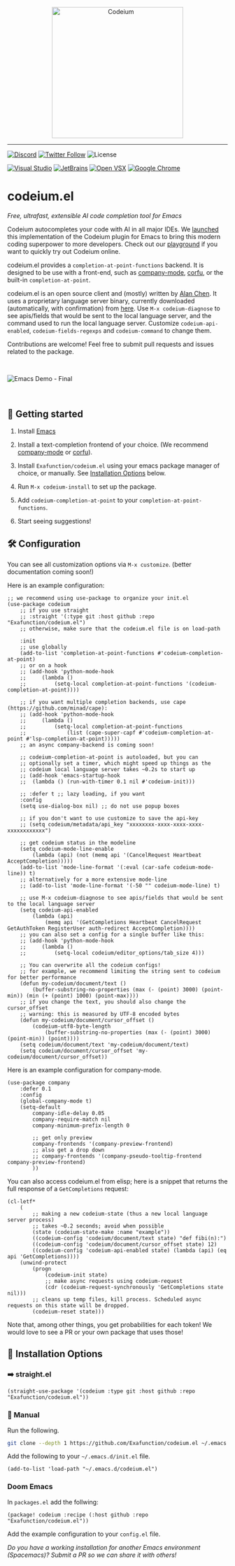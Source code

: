<p align="center">
<img width="300" alt="Codeium" src="codeium.svg"/>
</p>

---

[![Discord](https://img.shields.io/discord/1027685395649015980?label=community&color=5865F2&logo=discord&logoColor=FFFFFF)](https://discord.gg/3XFf78nAx5)
[![Twitter Follow](https://img.shields.io/badge/style--blue?style=social&logo=twitter&label=Follow%20%40codeiumdev)](https://twitter.com/intent/follow?screen_name=codeiumdev)
![License](https://img.shields.io/github/license/Exafunction/codeium.vim)

[![Visual Studio](https://img.shields.io/visual-studio-marketplace/i/Codeium.codeium?label=Visual%20Studio&logo=visualstudio)](https://marketplace.visualstudio.com/items?itemName=Codeium.codeium)
[![JetBrains](https://img.shields.io/jetbrains/plugin/d/20540?label=JetBrains)](https://plugins.jetbrains.com/plugin/20540-codeium/)
[![Open VSX](https://img.shields.io/open-vsx/dt/Codeium/codeium?label=Open%20VSX)](https://open-vsx.org/extension/Codeium/codeium)
[![Google Chrome](https://img.shields.io/chrome-web-store/users/hobjkcpmjhlegmobgonaagepfckjkceh?label=Google%20Chrome&logo=googlechrome&logoColor=FFFFFF)](https://chrome.google.com/webstore/detail/codeium/hobjkcpmjhlegmobgonaagepfckjkceh)

# codeium.el

_Free, ultrafast, extensible AI code completion tool for Emacs_

Codeium autocompletes your code with AI in all major IDEs. We [launched](https://www.codeium.com/blog/codeium-copilot-alternative-in-emacs) this implementation of the Codeium plugin for Emacs to bring this modern coding superpower to more developers. Check out our [playground](https://www.codeium.com/playground) if you want to quickly try out Codeium online.

codeium.el provides a `completion-at-point-functions` backend. It is designed to be use with a front-end, such as [company-mode](https://company-mode.github.io/), [corfu](https://github.com/minad/corfu), or the built-in `completion-at-point`.

codeium.el is an open source client and (mostly) written by [Alan Chen](https://github.com/Alan-Chen99). It uses a proprietary language server binary, currently downloaded (automatically, with confirmation) from [here](https://github.com/Exafunction/codeium/releases/). Use `M-x codeium-diagnose` to see apis/fields that would be sent to the local language server, and the command used to run the local language server. Customize `codeium-api-enabled`, `codeium-fields-regexps` and `codeium-command` to change them.

Contributions are welcome! Feel free to submit pull requests and issues related to the package.

<br />

![Emacs Demo - Final](https://user-images.githubusercontent.com/7545794/219270660-f14ddb8c-7087-4d97-9a15-b043467a2c00.gif)

<br />

## 🚀 Getting started

1. Install [Emacs](https://www.gnu.org/software/emacs/)

2. Install a text-completion frontend of your choice. (We recommend [company-mode](https://company-mode.github.io/) or [corfu](https://github.com/minad/corfu)).

3. Install `Exafunction/codeium.el` using your emacs package manager of
choice, or manually. See [Installation Options](#-installation-options) below.

4. Run `M-x codeium-install` to set up the package.

5. Add `codeium-completion-at-point` to your `completion-at-point-functions`.

6. Start seeing suggestions!

## 🛠️ Configuration

You can see all customization options via `M-x customize`.
(better documentation coming soon!)

Here is an example configuration:
```elisp
;; we recommend using use-package to organize your init.el
(use-package codeium
    ;; if you use straight
    ;; :straight '(:type git :host github :repo "Exafunction/codeium.el")
    ;; otherwise, make sure that the codeium.el file is on load-path

    :init
    ;; use globally
    (add-to-list 'completion-at-point-functions #'codeium-completion-at-point)
    ;; or on a hook
    ;; (add-hook 'python-mode-hook
    ;;     (lambda ()
    ;;         (setq-local completion-at-point-functions '(codeium-completion-at-point))))

    ;; if you want multiple completion backends, use cape (https://github.com/minad/cape):
    ;; (add-hook 'python-mode-hook
    ;;     (lambda ()
    ;;         (setq-local completion-at-point-functions
    ;;             (list (cape-super-capf #'codeium-completion-at-point #'lsp-completion-at-point)))))
    ;; an async company-backend is coming soon!

    ;; codeium-completion-at-point is autoloaded, but you can
    ;; optionally set a timer, which might speed up things as the
    ;; codeium local language server takes ~0.2s to start up
    ;; (add-hook 'emacs-startup-hook
    ;;  (lambda () (run-with-timer 0.1 nil #'codeium-init)))

    ;; :defer t ;; lazy loading, if you want
    :config
    (setq use-dialog-box nil) ;; do not use popup boxes

    ;; if you don't want to use customize to save the api-key
    ;; (setq codeium/metadata/api_key "xxxxxxxx-xxxx-xxxx-xxxx-xxxxxxxxxxxx")

    ;; get codeium status in the modeline
    (setq codeium-mode-line-enable
        (lambda (api) (not (memq api '(CancelRequest Heartbeat AcceptCompletion)))))
    (add-to-list 'mode-line-format '(:eval (car-safe codeium-mode-line)) t)
    ;; alternatively for a more extensive mode-line
    ;; (add-to-list 'mode-line-format '(-50 "" codeium-mode-line) t)

    ;; use M-x codeium-diagnose to see apis/fields that would be sent to the local language server
    (setq codeium-api-enabled
        (lambda (api)
            (memq api '(GetCompletions Heartbeat CancelRequest GetAuthToken RegisterUser auth-redirect AcceptCompletion))))
    ;; you can also set a config for a single buffer like this:
    ;; (add-hook 'python-mode-hook
    ;;     (lambda ()
    ;;         (setq-local codeium/editor_options/tab_size 4)))

    ;; You can overwrite all the codeium configs!
    ;; for example, we recommend limiting the string sent to codeium for better performance
    (defun my-codeium/document/text ()
        (buffer-substring-no-properties (max (- (point) 3000) (point-min)) (min (+ (point) 1000) (point-max))))
    ;; if you change the text, you should also change the cursor_offset
    ;; warning: this is measured by UTF-8 encoded bytes
    (defun my-codeium/document/cursor_offset ()
        (codeium-utf8-byte-length
            (buffer-substring-no-properties (max (- (point) 3000) (point-min)) (point))))
    (setq codeium/document/text 'my-codeium/document/text)
    (setq codeium/document/cursor_offset 'my-codeium/document/cursor_offset))
```


Here is an example configuration for company-mode.
```elisp
(use-package company
    :defer 0.1
    :config
    (global-company-mode t)
    (setq-default
        company-idle-delay 0.05
        company-require-match nil
        company-minimum-prefix-length 0

        ;; get only preview
        company-frontends '(company-preview-frontend)
        ;; also get a drop down
        ;; company-frontends '(company-pseudo-tooltip-frontend company-preview-frontend)
        ))
```

You can also access codeium.el from elisp; here is a snippet that returns
the full response of a `GetCompletions` request:
```elisp
(cl-letf*
    (
        ;; making a new codeium-state (thus a new local language server process)
        ;; takes ~0.2 seconds; avoid when possible
        (state (codeium-state-make :name "example"))
        ((codeium-config 'codeium/document/text state) "def fibi(n):")
        ((codeium-config 'codeium/document/cursor_offset state) 12)
        ((codeium-config 'codeium-api-enabled state) (lambda (api) (eq api 'GetCompletions))))
    (unwind-protect
        (progn
            (codeium-init state)
            ;; make async requests using codeium-request
            (cdr (codeium-request-synchronously 'GetCompletions state nil)))
        ;; cleans up temp files, kill process. Scheduled async requests on this state will be dropped.
        (codeium-reset state)))
```
Note that, among other things, you get probabilities for each token!
We would love to see a PR or your own package that uses those!

## 💾 Installation Options

### ➡️ straight.el

```elisp
(straight-use-package '(codeium :type git :host github :repo "Exafunction/codeium.el"))
```

### 💪 Manual

Run the following.

```bash
git clone --depth 1 https://github.com/Exafunction/codeium.el ~/.emacs.d/codeium.el
```

Add the following to your `~/.emacs.d/init.el` file.

```elisp
(add-to-list 'load-path "~/.emacs.d/codeium.el")
```

### Doom Emacs
In `packages.el` add the follwing:
```elisp
(package! codeium :recipe (:host github :repo "Exafunction/codeium.el"))
```
Add the example configuration to your `config.el` file.

*Do you have a working installation for another Emacs environment (Spacemacs)? Submit a PR so we can share it with others!*
